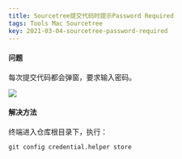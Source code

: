 ```yaml
---
title: Sourcetree提交代码时提示Password Required
tags: Tools Mac Sourcetree
key: 2021-03-04-sourcetree-password-required
---
```

#### 问题
每次提交代码都会弹窗，要求输入密码。

<img src="https://image.oldboard.tech/blog/WX20210304-113116.png">

#### 解决方法
终端进入仓库根目录下，执行：

```
git config credential.helper store
```
